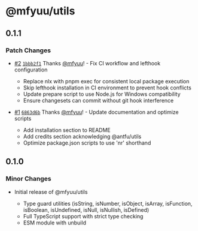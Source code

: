 # @mfyuu/utils

## 0.1.1

### Patch Changes

- [#2](https://github.com/mfyuu/utils/pull/2) [`1bbb2f1`](https://github.com/mfyuu/utils/commit/1bbb2f1dbb1bcc0cd93087bf34d5d29de14df605) Thanks [@mfyuu](https://github.com/mfyuu)! - Fix CI workflow and lefthook configuration

  - Replace nlx with pnpm exec for consistent local package execution
  - Skip lefthook installation in CI environment to prevent hook conflicts
  - Update prepare script to use Node.js for Windows compatibility
  - Ensure changesets can commit without git hook interference

- [#1](https://github.com/mfyuu/utils/pull/1) [`6863d6b`](https://github.com/mfyuu/utils/commit/6863d6b699b30399db7f37980b137b764585be19) Thanks [@mfyuu](https://github.com/mfyuu)! - Update documentation and optimize scripts

  - Add installation section to README
  - Add credits section acknowledging @antfu/utils
  - Optimize package.json scripts to use 'nr' shorthand

## 0.1.0

### Minor Changes

- Initial release of @mfyuu/utils

  - Type guard utilities (isString, isNumber, isObject, isArray, isFunction, isBoolean, isUndefined, isNull, isNullish, isDefined)
  - Full TypeScript support with strict type checking
  - ESM module with unbuild
